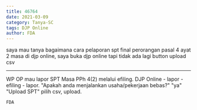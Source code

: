 ```yaml
---
title: 46764
date: 2021-03-09
category: Tanya-SC
tags: DJP Online
author: FDA
---
```


saya mau tanya bagaimana cara pelaporan spt final perorangan pasal 4 ayat 2 masa di djp online, saya buka djp online tapi tidak ada lagi button upload csv

---

WP OP mau lapor SPT Masa PPh 4(2) melalui efiling. DJP Online - lapor - efiling - lapor. "Apakah anda menjalankan usaha/pekerjaan bebas?" "ya" "Upload SPT" pilih csv, upload.

`FDA`
